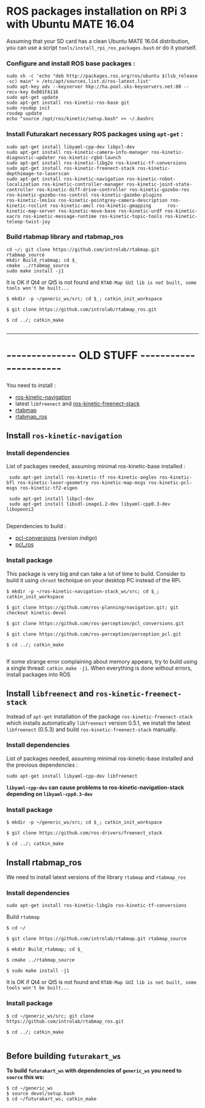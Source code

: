 # ROS packages installation on RPi 3 with Ubuntu MATE 16.04

Assuming that your SD card has a clean Ubuntu MATE 16.04 distribution, you can use a script `tools/install_rpi_ros_packages.bash` or do it yourself.

### Configure and install ROS base packages :
```
sudo sh -c 'echo "deb http://packages.ros.org/ros/ubuntu $(lsb_release -sc) main" > /etc/apt/sources.list.d/ros-latest.list'
sudo apt-key adv --keyserver hkp://ha.pool.sks-keyservers.net:80 --recv-key 0xB01FA116
sudo apt-get update
sudo apt-get install ros-kinetic-ros-base git
sudo rosdep init
rosdep update
echo "source /opt/ros/kinetic/setup.bash" >> ~/.bashrc
```

### Install Futurakart necessary ROS packages using `apt-get` :

```
sudo apt-get install libyaml-cpp-dev libpcl-dev
sudo apt-get install ros-kinetic-camera-info-manager ros-kinetic-diagnostic-updater ros-kinetic-rgbd-launch
sudo apt-get install ros-kinetic-libg2o ros-kinetic-tf-conversions 
sudo apt-get install ros-kinetic-freenect-stack ros-kinetic-depthimage-to-laserscan 
sudo apt-get install ros-kinetic-navigation ros-kinetic-robot-localization ros-kinetic-controller-manager ros-kinetic-joint-state-controller ros-kinetic-diff-drive-controller ros-kinetic-gazebo-ros ros-kinetic-gazebo-ros-control ros-kinetic-gazebo-plugins             ros-kinetic-lms1xx ros-kinetic-pointgrey-camera-description ros-kinetic-roslint ros-kinetic-amcl ros-kinetic-gmapping      ros-kinetic-map-server ros-kinetic-move-base ros-kinetic-urdf ros-kinetic-xacro ros-kinetic-message-runtime ros-kinetic-topic-tools ros-kinetic-teleop-twist-joy
```

### Build rtabmap library and rtabmap_ros
```
cd ~/; git clone https://github.com/introlab/rtabmap.git rtabmap_source
mkdir Build_rtabmap; cd $_
cmake ../rtabmap_source
sudo make install -j1
```
It is OK if Qt4 or Qt5 is not found and `RTAB-Map GUI lib is not built, some tools won't be built...`

```
$ mkdir -p ~/generic_ws/src; cd $_; catkin_init_workspace 

$ git clone https://github.com/introlab/rtabmap_ros.git

$ cd ../; catkin_make 
 
```






----- 
# -------------- OLD STUFF ----------------------

You need to install :

- [ros-kinetic-navigation](https://github.com/ros-planning/navigation.git)
- latest `libfreenect` and [ros-kinetic-freenect-stack](https://github.com/ros-drivers/freenect_stack)   
- [rtabmap](https://github.com/introlab/rtabmap.git)
- [rtabmap_ros](https://github.com/introlab/rtabmap_ros.git)


## Install `ros-kinetic-navigation`

### Install dependencies

List of packages needed, assuming minimal ros-kinetic-base installed :

```
 sudo apt-get install ros-kinetic-tf ros-kinetic-angles ros-kinetic-bfl ros-kinetic-laser-geometry ros-kinetic-map-msgs ros-kinetic-pcl-msgs ros-kinetic-tf2-eigen
        
 sudo apt-get install libpcl-dev
 sudo apt-get install libsdl-image1.2-dev libyaml-cpp0.3-dev libopenni2
              
``` 

Dependencies to build :
- [pcl-conversions](https://github.com/ros-perception/pcl_conversions.git) (version *indigo*) 
- [pcl_ros](https://github.com/ros-perception/perception_pcl.git)

### Install package

This package is very big and can take a lot of time to build. Consider to build it using `chroot` technique on your desktop PC instead of the RPi.

```
$ mkdir -p ~/ros-kinetic-navigation-stack_ws/src; cd $_; catkin_init_workspace

$ git clone https://github.com/ros-planning/navigation.git; git checkout kinetic-devel

$ git clone https://github.com/ros-perception/pcl_conversions.git

$ git clone https://github.com/ros-perception/perception_pcl.git

$ cd ../; catkin_make 
 
```

If some strange error complaining about memory appears, try to build using a single thread: `catkin_make -j1`. When everything is done without errors, install packages into ROS


## Install `libfreenect` and `ros-kinetic-freenect-stack`

Instead of `apt-get` installation of the package `ros-kinetic-freenect-stack` which installs automatically `libfreenect` version 0.5.1, 
we install the latest `libfreenect` (0.5.3) and build `ros-kinetic-freenect-stack` manually.

### Install dependencies

List of packages needed, assuming minimal ros-kinetic-base installed and the previous dependencies :

```
sudo apt-get install libyaml-cpp-dev libfreenect 
```

**`libyaml-cpp-dev` can cause problems to ros-kinetic-navigation-stack depending on `libyaml-cpp0.3-dev`**

### Install package

```
$ mkdir -p ~/generic_ws/src; cd $_; catkin_init_workspace

$ git clone https://github.com/ros-drivers/freenect_stack

$ cd ../; catkin_make
```


## Install rtabmap_ros

We need to install latest versions of the library `rtabmap` and `rtabmap_ros`

### Install dependencies 

```
sudo apt-get install ros-kinetic-libg2o ros-kinetic-tf-conversions
```

Build `rtabmap`
```
$ cd ~/

$ git clone https://github.com/introlab/rtabmap.git rtabmap_source

$ mkdir Build_rtabmap; cd $_

$ cmake ../rtabmap_source

$ sudo make install -j1
```
It is OK if Qt4 or Qt5 is not found and `RTAB-Map GUI lib is not built, some tools won't be built...`

### Install package

```
$ cd ~/generic_ws/src; git clone https://github.com/introlab/rtabmap_ros.git

$ cd ../; catkin_make 
 
```


## Before building `futurakart_ws`

**To build `futurakart_ws` with dependencies of `generic_ws` you need to `source` this ws:**
```
$ cd ~/generic_ws
$ source devel/setup.bash
$ cd ~/futurakart_ws; catkin_make
```


